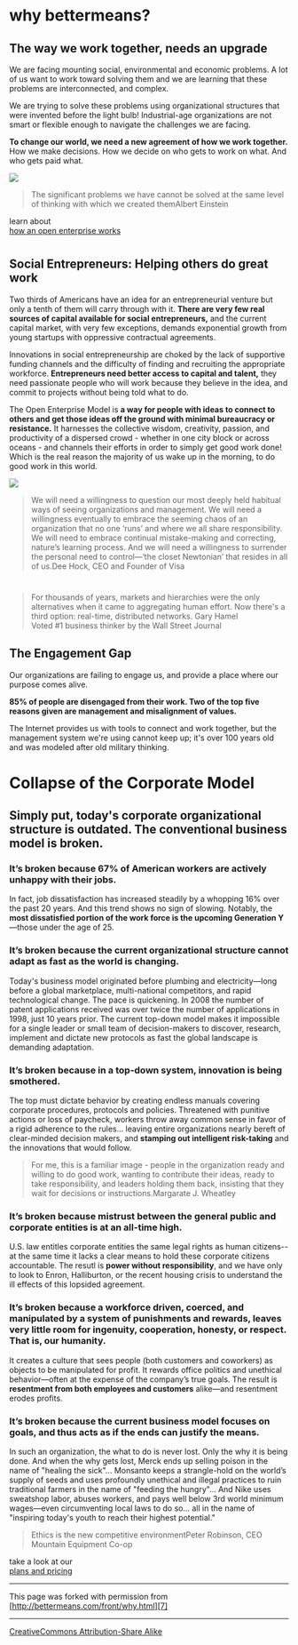 

# why bettermeans?

## The way we work together, needs an upgrade

We are facing mounting social, environmental and economic problems. A lot of 
us want to work toward solving them and we are learning that these problems 
are interconnected, and complex.

We are trying to solve these problems using organizational structures that 
were invented before the light bulb! Industrial-age organizations are not smart 
or flexible enough to navigate the challenges we are facing. 

**To change our world, we need a new agreement of how we work together.** How 
we make decisions. How we decide on who gets to work on what. And who gets 
paid what.

[ ![][1]][2]

> The significant problems we have cannot be solved at the same level of thinking 
> with which we created themAlbert Einstein

 learn about   
[how an open enterprise works][3]

# 

## Social Entrepreneurs: Helping others do great work

Two thirds of Americans have an idea for an entrepreneurial venture but only 
a tenth of them will carry through with it. **There are very few real sources 
of capital available for social entrepreneurs,** and the current capital market, 
with very few exceptions, demands exponential growth from young startups with 
oppressive contractual agreements.

Innovations in social entrepreneurship are choked by the lack of supportive 
funding channels and the difficulty of finding and recruiting the appropriate 
workforce. **Entrepreneurs need better access to capital and talent,** they 
need passionate people who will work because they believe in the idea, and 
commit to projects without being told what to do.

The Open Enterprise Model is **a way for people with ideas to connect to others 
and get those ideas off the ground with minimal bureaucracy or resistance.** 
It harnesses the collective wisdom, creativity, passion, and productivity of 
a dispersed crowd - whether in one city block or across oceans - and channels 
their efforts in order to simply get good work done! Which is the real reason 
the majority of us wake up in the morning, to do good work in this world.

[  ![][4]][5]
  
  

> We will need a willingness to question our most deeply held habitual ways of 
> seeing organizations and management. We will need a willingness eventually 
> to embrace the seeming chaos of an organization that no one ‘runs’ and where 
> we all share responsibility. We will need to embrace continual mistake-making 
> and correcting, nature’s learning process. And we will need a willingness to 
> surrender the personal need to control—‘the closet Newtonian’ that resides 
> in all of us.Dee Hock, CEO and Founder of Visa

# 

  
  

> For thousands of years, markets and hierarchies were the only alternatives when it came to aggregating human effort. Now there's a third option: real-time, distributed networks. Gary Hamel  
>  Voted #1 business thinker by the Wall Street Journal

## The Engagement Gap

 Our organizations are failing to engage us, and provide a place where our 
purpose comes alive.

**85% of people are disengaged from their work. Two of the top five reasons 
given are management and misalignment of values.**

The Internet provides us with tools to connect and work together, but the management 
system we're using cannot keep up; it's over 100 years old and was modeled 
after old military thinking.

  

# Collapse of the Corporate Model

## Simply put, today's corporate organizational structure is outdated. The conventional business model is broken.

### It’s broken because 67% of American workers are actively unhappy with their jobs.

In fact, job dissatisfaction has increased steadily by a whopping 16% over 
the past 20 years. And this trend shows no sign of slowing. Notably, the **most 
dissatisfied portion of the work force is the upcoming Generation Y**—those 
under the age of 25.

### It’s broken because the current organizational structure cannot adapt as fast as the world is changing.

Today's business model originated before plumbing and electricity—long before 
a global marketplace, multi-national competitors, and rapid technological change. 
The pace is quickening. In 2008 the number of patent applications received 
was over twice the number of applications in 1998, just 10 years prior. The 
current top-down model makes it impossible for a single leader or small team 
of decision-makers to discover, research, implement and dictate new protocols 
as fast the global landscape is demanding adaptation.

### It’s broken because in a top-down system, innovation is being smothered.

The top must dictate behavior by creating endless manuals covering corporate 
procedures, protocols and policies. Threatened with punitive actions or loss 
of paycheck, workers throw away common sense in favor of a rigid adherence 
to the rules... leaving entire organizations nearly bereft of clear-minded 
decision makers, and **stamping out intelligent risk-taking** and the innovations 
that would follow.

> For me, this is a familiar image - people in the organization ready and willing 
> to do good work, wanting to contribute their ideas, ready to take responsibility, 
> and leaders holding them back, insisting that they wait for decisions or instructions.Margarate 
> J. Wheatley

### It’s broken because mistrust between the general public and corporate entities is at an all-time high.

U.S. law entitles corporate entities the same legal rights as human citizens-- 
at the same time it lacks a clear means to hold these corporate citizens accountable. 
The resutl is **power without responsibility**, and we have only to look to 
Enron, Halliburton, or the recent housing crisis to understand the ill effects 
of this lopsided agreement.

### It’s broken because a workforce driven, coerced, and manipulated by a system of punishments and rewards, leaves very little room for ingenuity, cooperation, honesty, or respect. That is, our humanity.

It creates a culture that sees people (both customers and coworkers) as objects 
to be manipulated for profit. It rewards office politics and unethical behavior—often 
at the expense of the company’s true goals. The result is **resentment from 
both employees and customers** alike—and resentment erodes profits.

### It’s broken because the current business model focuses on goals, and thus acts as if the ends can justify the means.

In such an organization, the what to do is never lost. Only the why it is being 
done. And when the why gets lost, Merck ends up selling poison in the name 
of "healing the sick"... Monsanto keeps a strangle-hold on the world’s supply 
of seeds and uses profoundly unethical and illegal practices to ruin traditional 
farmers in the name of "feeding the hungry"... And Nike uses sweatshop labor, 
abuses workers, and pays well below 3rd world minimum wages—even circumventing 
local laws to do so... all in the name of "inspiring today's youth to reach 
their highest potential."

> Ethics is the new competitive environmentPeter Robinson, CEO Mountain Equipment 
> Co-op

 take a look at our  
[plans and pricing][6]

----

This page was forked with permission from [http://bettermeans.com/front/why.html][7]

----

[CreativeCommons Attribution-Share Alike][8]

[1]: http://bettermeans.com/images/static/taleoftwotales.jpg
[2]: http://www.youtube.com/v/OZaxoRi6IlE&autoplay=1&fmt=22 (tale of two tales)
[3]: http://bettermeans.com/front/how.html
[4]: http://bettermeans.com/images/static/principles_medium.png
[5]: http://bettermeans.com/images/static/principles.png (Principles of an Open Enterprise)
[6]: http://bettermeans.com/front/pricing.html
[7]: http://bettermeans.com/front/why.html
[8]: http://creativecommons.org/licenses/by-sa/3.0/